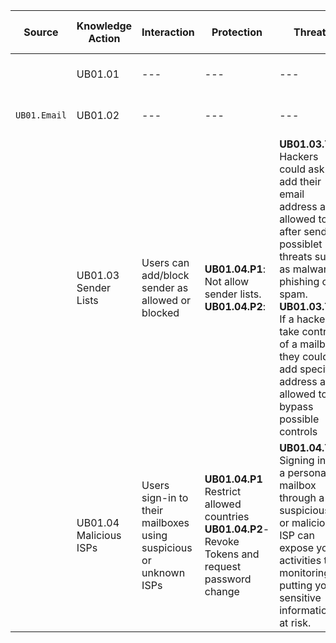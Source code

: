 | Source | Knowledge Action |  Interaction | Protection | Threat | KQLQuery | --- |
| --- | --- | --- | --- | --- | --- | --- |
| | UB01.01 |  --- | --- | --- | --- | --- |
| `UB01.Email` | UB01.02 |  --- | --- | --- | --- | --- |
|  | UB01.03 Sender Lists |  Users can add/block sender as allowed or blocked |  **UB01.04.P1**: Not allow sender lists. <br>  **UB01.04.P2**: | **UB01.03.T1**: Hackers could ask to add their email address as allowed to after send  possiblet threats such as malware, phishing or spam. <br> **UB01.03.T2**: If a hacker take control of a mailbox, they could add specific address as allowed to bypass possible controls | --- | --- |
|  | UB01.04 Malicious ISPs |  Users sign-in to their mailboxes using suspicious or unknown ISPs | **UB01.04.P1** Restrict allowed countries <br> **UB01.04.P2**- Revoke Tokens and request password change   | **UB01.04.T1** Signing in to a personal mailbox through a suspicious or malicious ISP can expose your activities to monitoring, putting your sensitive information at risk. | [Email Bad Reputation ASN activities](https://pages.github.com/](https://github.com/Sergio-Albea-Git/Threat-Hunting-KQL-Queries/blob/main/KQL%20Queries/Network%20Threats/Email%20Bad%20Reputation%20ASN%20activities.md)). 
